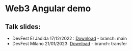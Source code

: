 # Web3 Angular demo


## Talk slides:

- DevFest El Jadida 17/12/2022 : [Download](./src/assets/doc/talk_dev_fest.pdf "download") - branch: main
- DevFest Milano 21/01/2023: [Download](./src/assets/doc/devfest%20milano.pdf "download") - branch: transfer

